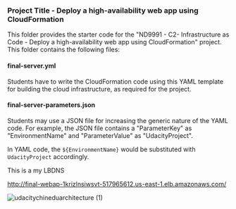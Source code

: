 ### Project Title - Deploy a high-availability web app using CloudFormation
This folder provides the starter code for the "ND9991 - C2- Infrastructure as Code - Deploy a high-availability web app using CloudFormation" project. This folder contains the following files:


#### final-server.yml
Students have to write the CloudFormation code using this YAML template for building the cloud infrastructure, as required for the project. 

#### final-server-parameters.json
Students may use a JSON file for increasing the generic nature of the YAML code. For example, the JSON file contains a "ParameterKey" as "EnvironmentName" and "ParameterValue" as "UdacityProject". 

In YAML code, the `${EnvironmentName}` would be substituted with `UdacityProject` accordingly.


This is a my LBDNS 

http://final-webap-1krizlnsiwsvt-517965612.us-east-1.elb.amazonaws.com/

![udacitychineduarchitecture (1)](https://user-images.githubusercontent.com/29398127/177012747-de74d389-2ce3-47b5-868d-26900ab1ea1c.png)
